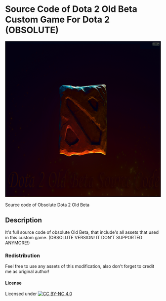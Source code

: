 # Source Code of Dota 2 Old Beta Custom Game For Dota 2 (OBSOLUTE)

![Logo](https://raw.githubusercontent.com/L4-Wyrm/Dota-2-Old-Beta/obsolute/Logo.png "Logo")

Source code of Obsolute Dota 2 Old Beta

## Description
It's full source code of obsolute Old Beta, that include's all assets that used in this custom game. (OBSOLUTE VERSION! IT DON'T SUPPORTED ANYMORE!)

### Redistribution
Feel free to use any assets of this modification, also don't forget to credit me as original author!

#### License
Licensed under [![CC BY-NC 4.0](https://licensebuttons.net/l/by-nc/4.0/80x15.png)](https://creativecommons.org/licenses/by-nc/4.0/)
